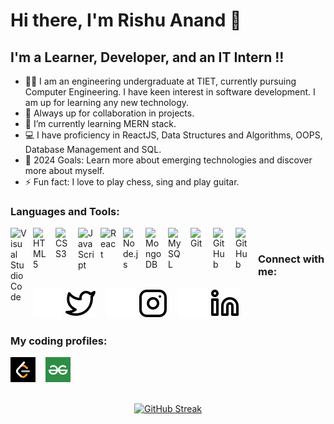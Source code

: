 # Hi there, I'm Rishu Anand 👋 



## I'm a Learner, Developer, and an IT Intern !!
- 👨‍🎓 I am an engineering undergraduate at TIET, currently pursuing Computer Engineering. I have keen interest in software development. I am up for learning any new technology.
- 🤝 Always up for collaboration in projects.
- 🌱 I’m currently learning MERN stack.
- 💻 I have proficiency in ReactJS, Data Structures and Algorithms, OOPS, Database Management and SQL.
- 🥅 2024 Goals: Learn more about emerging technologies and discover more about myself.
- ⚡ Fun fact: I love to play chess, sing and play guitar.



### Languages and Tools:

<img align="left" alt="Visual Studio Code" width="26px" src="https://cdn.jsdelivr.net/gh/devicons/devicon/icons/vscode/vscode-original.svg" style="padding-right:10px;" />
<img align="left" alt="HTML5" width="26px" src="https://cdn.jsdelivr.net/gh/devicons/devicon/icons/html5/html5-original.svg" style="padding-right:10px;" />
<img align="left" alt="CSS3" width="26px" src="https://cdn.jsdelivr.net/gh/devicons/devicon/icons/css3/css3-original.svg" style="padding-right:10px;" />
<img align="left" alt="JavaScript" width="26px" src="https://cdn.jsdelivr.net/gh/devicons/devicon/icons/javascript/javascript-original.svg" style="padding-right:10px;" />
<img align="left" alt="React" width="26px" src="https://cdn.jsdelivr.net/gh/devicons/devicon/icons/react/react-original.svg" style="padding-right:10px;" />
<img align="left" alt="Node.js" width="26px" src="https://cdn.jsdelivr.net/gh/devicons/devicon/icons/nodejs/nodejs-original.svg" style="padding-right:10px;" />
<img align="left" alt="MongoDB" width="26px" src="https://cdn.jsdelivr.net/gh/devicons/devicon/icons/mongodb/mongodb-original.svg" style="padding-right:10px;" />
<img align="left" alt="MySQL" width="26px" src="https://cdn.jsdelivr.net/gh/devicons/devicon/icons/mysql/mysql-original.svg" style="padding-right:10px;" />
<img align="left" alt="Git" width="26px" src="https://cdn.jsdelivr.net/gh/devicons/devicon/icons/git/git-original.svg" style="padding-right:10px;" />
<img align="left" alt="GitHub" width="26px" src="https://user-images.githubusercontent.com/3369400/139447912-e0f43f33-6d9f-45f8-be46-2df5bbc91289.png" style="padding-right:10px;" />
<img align="left" alt="GitHub" width="26px" src="https://user-images.githubusercontent.com/3369400/139448065-39a229ba-4b06-434b-bc67-616e2ed80c8f.png" style="padding-right:10px;" />

<br />

### Connect with me:
[![website](./img/twitter-dark.svg)](https://twitter.com/RishuAn99756517)
[![website](./img/twitter-light.svg)](https://twitter.com/RishuAn99756517)
&nbsp;&nbsp;
[![website](./img/instagram-dark.svg)](https://www.instagram.com/rishu.2604/)
[![website](./img/instagram-light.svg)](https://www.instagram.com/rishu.2604/)
&nbsp;&nbsp;
[![website](./img/linkedin-dark.svg)](https://www.linkedin.com/in/rishu-anand-4a4883207/)
[![website](./img/linkedin-light.svg)](https://www.linkedin.com/in/rishu-anand-4a4883207/)
&nbsp;&nbsp;



<!-- ### My coding profiles:
[![website](./img/leetcode.png)](https://leetcode.com/rishu_anand/)
&nbsp;&nbsp;
[![website](./img/gfg.png)](https://auth.geeksforgeeks.org/user/anandrishu310) -->

### My coding profiles:
<a href="https://leetcode.com/rishu_anand/" target="_blank"><img src="./img/leetcode.png" alt="LeetCode" width="40px"></a>
&nbsp;&nbsp;
<a href="https://auth.geeksforgeeks.org/user/anandrishu310" target="_blank"><img src="./img/gfg.png" alt="GeeksforGeeks" width="40px"></a>
<br/>
<br/>
<p align ="center">       
    <a href="https://git.io/streak-stats"><img src="https://github-readme-streak-stats.herokuapp.com?user=rishu2604&theme=highcontrast" alt="GitHub Streak" /></a>
</p>


<!-- <a href="https://wakatime.com/@018e378a-e45d-4d00-9139-22684912a796">
<p align="center">
<img src="https://wakatime.com/badge/user/018e378a-e45d-4d00-9139-22684912a796.svg">
</p>
</a> -->


